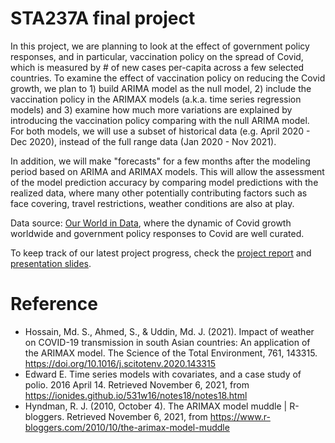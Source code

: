 # STA237A final project

In this project, we are planning to look at the effect of government policy responses, and in particular, vaccination policy on the spread of Covid, which is measured by # of new cases per-capita across a few selected countries. To examine the effect of vaccination policy on reducing the Covid growth, we plan to 1) build ARIMA model as the null model, 2) include the vaccination policy in the ARIMAX models (a.k.a. time series regression models) and 3) examine how much more variations are explained by introducing the vaccination policy comparing with the null ARIMA model. For both models, we will use a subset of historical data (e.g. April 2020 - Dec 2020), instead of the full range data (Jan 2020 - Nov 2021).

In addition, we will make "forecasts" for a few months after the modeling period based on ARIMA and ARIMAX models. This will allow the assessment of the model prediction accuracy by comparing model predictions with the realized data, where many other potentially contributing factors such as face covering, travel restrictions, weather conditions are also at play.
 
Data source: [Our World in Data](https://ourworldindata.org/), where the dynamic of Covid growth worldwide and government policy responses to Covid are well curated. 

To keep track of our latest project progress, check the [project report](https://docs.google.com/document/d/1mLVGCqgoFnD9lBLHMLsJCH9e5bdnuzaUxqxj2XuNoJ4/edit?usp=sharing) and [presentation slides](https://docs.google.com/presentation/d/1vkR1hbfJ4n93x9V6-DSgULi_Gs2n-iIjJObrVRvfapo/edit?usp=sharing).

# Reference
+ Hossain, Md. S., Ahmed, S., & Uddin, Md. J. (2021). Impact of weather on COVID-19 transmission in south Asian countries: An application of the ARIMAX model. The Science of the Total Environment, 761, 143315. https://doi.org/10.1016/j.scitotenv.2020.143315
+ Edward E. Time series models with covariates, and a case study of polio. 2016 April 14. Retrieved November 6, 2021, from https://ionides.github.io/531w16/notes18/notes18.html
+ Hyndman, R. J. (2010, October 4). The ARIMAX model muddle | R-bloggers. Retrieved November 6, 2021, from https://www.r-bloggers.com/2010/10/the-arimax-model-muddle
